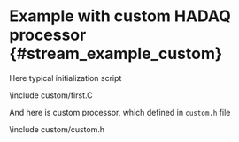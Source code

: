 # Example with custom HADAQ processor {#stream_example_custom}


Here typical initialization script

\include custom/first.C


And here is custom processor, which defined in `custom.h` file

\include custom/custom.h



